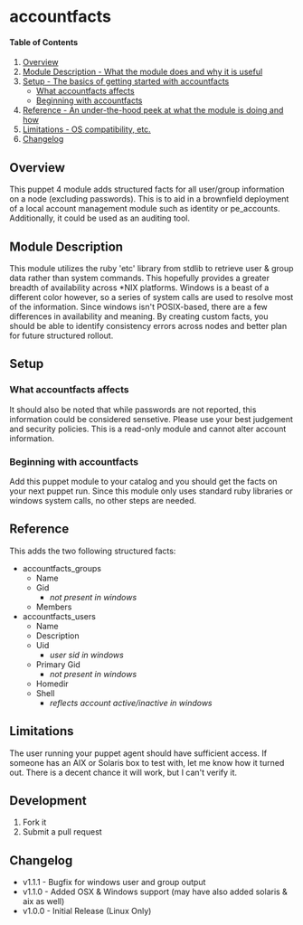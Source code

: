 # accountfacts

#### Table of Contents

1. [Overview](#overview)
2. [Module Description - What the module does and why it is useful](#module-description)
3. [Setup - The basics of getting started with accountfacts](#setup)
    * [What accountfacts affects](#what-accountfacts-affects)
    * [Beginning with accountfacts](#beginning-with-accountfacts)
4. [Reference - An under-the-hood peek at what the module is doing and how](#reference)
5. [Limitations - OS compatibility, etc.](#limitations)
6. [Changelog](#changelog)

## Overview

This puppet 4 module adds structured facts for all user/group information on a node (excluding passwords).
This is to aid in a brownfield deployment of a local account management module such as identity or pe_accounts.
Additionally, it could be used as an auditing tool.

## Module Description

This module utilizes the ruby 'etc' library from stdlib to retrieve user & group data rather than system commands.
This hopefully provides a greater breadth of availability across *NIX platforms.
Windows is a beast of a different color however, so a series of system calls are used to resolve most of the information.  Since windows isn't POSIX-based, there are a few differences in availability and meaning.
By creating custom facts, you should be able to identify consistency errors across nodes and better plan for future structured rollout.

## Setup

### What accountfacts affects

It should also be noted that while passwords are not reported, this information could be considered sensetive.
Please use your best judgement and security policies.
This is a read-only module and cannot alter account information.

### Beginning with accountfacts

Add this puppet module to your catalog and you should get the facts on your next puppet run.
Since this module only uses standard ruby libraries or windows system calls, no other steps are needed.

## Reference

This adds the two following structured facts:

- accountfacts_groups
  - Name
  - Gid
    - *not present in windows*
  - Members
- accountfacts_users
  - Name
  - Description
  - Uid
    - *user sid in windows*
  - Primary Gid
    - *not present in windows*
  - Homedir
  - Shell
    - *reflects account active/inactive in windows*

## Limitations

The user running your puppet agent should have sufficient access.  If someone has an AIX or Solaris box to test with, let me know how it turned out.  There is a decent chance it will work, but I can't verify it.

## Development

1. Fork it
2. Submit a pull request

## Changelog

- v1.1.1 - Bugfix for windows user and group output
- v1.1.0 - Added OSX & Windows support (may have also added solaris & aix as well)
- v1.0.0 - Initial Release (Linux Only)